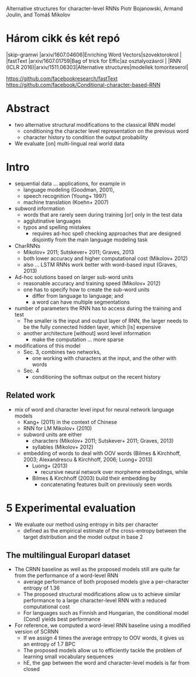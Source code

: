 Alternative structures for character-level RNNs
Piotr Bojanowski, Armand Joulin, and Tomáš Mikolov

# Három cikk és két repó

|skip-gramwi	  |arxiv/1607.04606|Enriching Word Vectors|szovektorokrol	       |
|fastText	      |arxiv/1607.01759|Bag of trick for Effic|az osztalyozásról	   |
|RNN (ICLR 2016)|arxiv/1511.06303|Alternative structures|modellek tomoriteserol|

https://github.com/facebookresearch/fastText
https://github.com/facebook/Conditional-character-based-RNN

# Abstract

* two alternative structural modifications to the classical RNN model
  * conditioning the character level representation on the previous word
  * character history to condition the output probability
* We evaluate [on] multi-lingual real world data

# Intro

* sequential data ... applications, for example in
  * language modeling (Goodman, 2001),
  * speech recognition (Young+ 1997)
  * machine translation (Koehn+ 2007)
* subword information
  * words that are rarely seen during training [or] only in the test data
  * agglutinative languages
  * typos and spelling mistakes
    * requires ad-hoc spell checking approaches that are
      designed disjointly from the main language modeling task
* CharRNNs
  * Mikolov+ 2011; Sutskever+ 2011; Graves, 2013
  * both lower accuracy and higher computational cost (Mikolov+ 2012)
  * also ... LSTM RNNs work better with word-based input (Graves, 2013)
* Ad-hoc solutions based on larger sub-word units
  * reasonable accuracy and training speed (Mikolov+ 2012)
  * one has to specify how to create the sub-word units
    * differ from language to language; and
    * a word can have multiple segmentations
* number of parameters the RNN has to access during the training and test
  * The smaller is the input and output layer of RNN, the larger needs to be
    the fully connected hidden layer, which [is] expensive
  * another architecture [without] word level information
    * make the computation ... more sparse
* modifications of this model
  * Sec. 3, combines two networks,
    * one working with characters at the input, and the other with words
  * Sec.  4
    * conditioning the softmax output on the recent history

## Related work

* mix of word and character level input for neural network language models
  * Kang+ (2011) in the context of Chinese
  * RNN for LM Mikolov+ (2010)
  * subword units are either
    * characters (Mikolov+ 2011; Sutskever+ 2011; Graves, 2013)
    * syllables (Mikolov+ 2012)
  * embedding of words to deal with OOV words
    (Bilmes & Kirchhoff, 2003; Alexandrescu & Kirchhoff, 2006; Luong+ 2013)
    * Luong+ (2013)
      * recursive neural network over morpheme embeddings, while
    * Bilmes & Kirchhoff (2003) build their embedding by
      * concatenating features built on previously seen words

# 5 Experimental evaluation

* We evaluate our method using entropy in bits per character
  * defined as the empirical estimate of the cross-entropy between the target
    distribution and the model output in base 2

## The multilingual Europarl dataset

* The CRNN baseline as well as the proposed models
  still are quite far from the performance of a word-level RNN
  * average performance of both proposed models give a
    per-character entropy of 1.36
  * The proposed structural modifications allow us to achieve
    similar performance to a large character-level RNN
    with a reduced computational cost
  * For languages such as Finnish and Hungarian, the
    conditional model (Cond) yields best performance
* For reference, we computed a
  word-level RNN baseline using a modified version of SCRNN
  * If we assign 4 times the average entropy to OOV words,
    it gives us an entropy of 1.7 BPC
  * The proposed models allow us to
    efficiently tackle the problem of learning small vocabulary sequences
  * hE, the gap between the word and character-level models is far from closed
